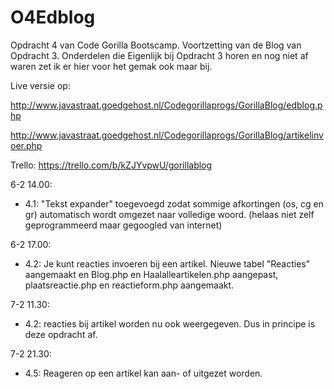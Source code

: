 # O4Edblog

Opdracht 4 van Code Gorilla Bootscamp. Voortzetting van de Blog van Opdracht 3. Onderdelen die Eigenlijk bij Opdracht 3 horen en nog niet af waren zet ik er hier voor het gemak ook maar bij.

Live versie op:   

http://www.javastraat.goedgehost.nl/Codegorillaprogs/GorillaBlog/edblog.php

http://www.javastraat.goedgehost.nl/Codegorillaprogs/GorillaBlog/artikelinvoer.php

Trello: https://trello.com/b/kZJYvpwU/gorillablog

6-2 14.00:

- 4.1: "Tekst expander" toegevoegd zodat sommige afkortingen (os, cg en gr) automatisch wordt omgezet naar volledige woord. (helaas niet zelf geprogrammeerd maar gegoogled van internet)

6-2 17.00:
- 4.2: Je kunt reacties invoeren bij een artikel. Nieuwe tabel "Reacties" aangemaakt en Blog.php en Haalalleartikelen.php aangepast, plaatsreactie.php en reactieform.php aangemaakt.

7-2 11.30:
- 4.2: reacties bij artikel worden nu ook weergegeven. Dus in principe is deze opdracht af.

7-2 21.30:
- 4.5: Reageren op een artikel kan aan- of uitgezet worden. 
